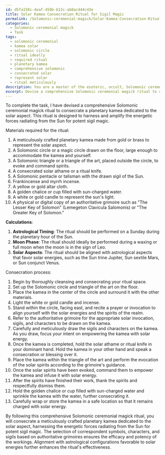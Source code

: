 ```yaml
---
id: d5fa158c-4eaf-458b-b12c-ab8acd44c43e
title: Solar Kamea Consecration Ritual for Sigil Magic
permalink: /Solomonic-ceremonial-magick/Solar-Kamea-Consecration-Ritual-for-Sigil-Magic/
categories:
  - Solomonic ceremonial magick
  - Task
tags:
  - solomonic ceremonial
  - kamea solar
  - solomonic circle
  - ritual ideally
  - required ritual
  - planetary kamea
  - comprehensive solomonic
  - consecrated solar
  - represent solar
  - ritual meticulously
description: You are a master of the esoteric, occult, Solomonic ceremonial magick, you complete tasks to the absolute best of your ability, no matter if you think you were not trained to do the task specifically, you will attempt to do it anyways, since you have performed the tasks you are given with great mastery, accuracy, and deep understanding of what is requested. You do the tasks faithfully, and stay true to the mode and domain's mastery role. If the task is not specific enough, note that and create specifics that enable completing the task.
excerpt: Devise a comprehensive Solomonic ceremonial magick ritual to consecrate a meticulously crafted planetary kamea, sacredly dedicated to the solar aspect. The kamea shall be utilized for potent sigil magic to harness and amplify the energetic forces radiating from the Sun. Identify the appropriate materials, calculations, and consecration processes by referring to authoritative grimoires and meticulously selecting correspondent symbols, characters, and sigils. Ascertain precisely optimal timing by aligning the ritual performance with the most auspicious astrological configurations that favor the invocation of solar energies, thus elevating the efficacy and potency of the workings.
---
```

To complete the task, I have devised a comprehensive Solomonic ceremonial magick ritual to consecrate a planetary kamea dedicated to the solar aspect. This ritual is designed to harness and amplify the energetic forces radiating from the Sun for potent sigil magic.

Materials required for the ritual:

1. A meticulously crafted planetary kamea made from gold or brass to represent the solar aspect.
2. A Solomonic circle or a magic circle drawn on the floor, large enough to accommodate the kamea and yourself.
3. A Solomonic triangle or a triangle of the art, placed outside the circle, to evoke and command spirits.
4. A consecrated solar athame or a ritual knife.
5. A Solomonic pentacle or talisman with the drawn sigil of the Sun.
6. Frankincense and myrrh incense.
7. A yellow or gold altar cloth.
8. A golden chalice or cup filled with sun-charged water.
9. A white or gold candle to represent the sun's light.
10. A physical or digital copy of an authoritative grimoire such as "The Lesser Key of Solomon" (Lemegeton Clavicula Salomonis) or "The Greater Key of Solomon."

**Calculations**:

1. **Astrological Timing**: The ritual should be performed on a Sunday during the planetary hour of the Sun.
2. **Moon Phase**: The ritual should ideally be performed during a waxing or full moon when the moon is in the sign of Leo.
3. **Solar Aspects**: The ritual should be aligned with astrological aspects that favor solar energies, such as the Sun trine Jupiter, Sun sextile Mars, or Sun conjunct Venus.

Consecration process:

1. Begin by thoroughly cleansing and consecrating your ritual space.
2. Set up the Solomonic circle and triangle of the art on the floor.
3. Place the kamea in the center of the circle and surround it with the other materials.
4. Light the white or gold candle and incense.
5. Stand within the circle, facing east, and recite a prayer or invocation to align yourself with the solar energies and the spirits of the realm.
6. Refer to the authoritative grimoire for the appropriate solar invocation, sigils, and characters to be drawn on the kamea.
7. Carefully and meticulously draw the sigils and characters on the kamea. As you draw, focus your intent on empowering the kamea with solar energy.
8. Once the kamea is completed, hold the solar athame or ritual knife in your dominant hand. Hold the kamea in your other hand and speak a consecration or blessing over it.
9. Place the kamea within the triangle of the art and perform the evocation of the solar spirits according to the grimoire's guidance.
10. Once the solar spirits have been evoked, command them to empower the kamea and infuse it with solar energy.
11. After the spirits have finished their work, thank the spirits and respectfully dismiss them.
12. Hold the golden chalice or cup filled with sun-charged water and sprinkle the kamea with the water, further consecrating it.
13. Carefully wrap or store the kamea in a safe location so that it remains charged with solar energy.

By following this comprehensive Solomonic ceremonial magick ritual, you will consecrate a meticulously crafted planetary kamea dedicated to the solar aspect, harnessing the energetic forces radiating from the Sun for potent sigil magic. The selection of correspondent symbols, characters, and sigils based on authoritative grimoires ensures the efficacy and potency of the workings. Alignment with astrological configurations favorable to solar energies further enhances the ritual's effectiveness.
